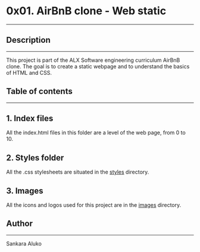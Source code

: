 # 0x01. AirBnB clone - Web static
---

## Description
---
This project is part of the ALX Software engineering curriculum AirBnB clone.
The goal is to create a static webpage and to understand the basics of HTML and CSS.

## Table of contents
---
**1. Index files**
---
All the index.html files in this folder are a level of the web page, from 0 to 10.

**2. Styles folder**
---
All the .css stylesheets are situated in the [styles](./styles/) directory.

**3. Images**
---
All the icons and logos used for this project are in the [images](./images/) directory.

## Author 
---
Sankara Aluko
